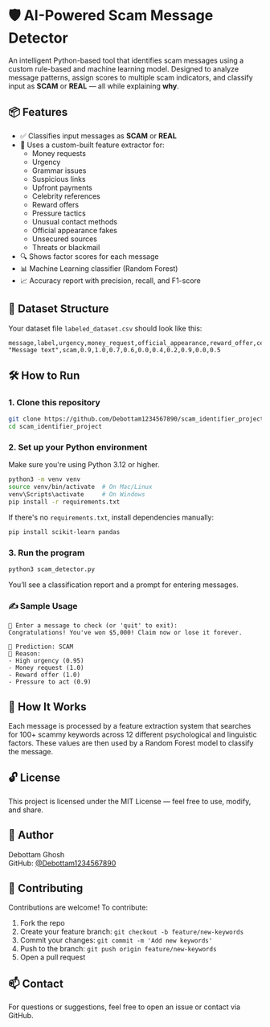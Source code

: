 # 🛡️ AI-Powered Scam Message Detector

An intelligent Python-based tool that identifies scam messages using a custom rule-based and machine learning model. Designed to analyze message patterns, assign scores to multiple scam indicators, and classify input as **SCAM** or **REAL** — all while explaining **why**.

## 📦 Features

- ✅ Classifies input messages as **SCAM** or **REAL**
- 🧠 Uses a custom-built feature extractor for:
  - Money requests
  - Urgency
  - Grammar issues
  - Suspicious links
  - Upfront payments
  - Celebrity references
  - Reward offers
  - Pressure tactics
  - Unusual contact methods
  - Official appearance fakes
  - Unsecured sources
  - Threats or blackmail
- 🔍 Shows factor scores for each message
- 📊 Machine Learning classifier (Random Forest)
- 📈 Accuracy report with precision, recall, and F1-score

## 📁 Dataset Structure

Your dataset file `labeled_dataset.csv` should look like this:

```csv
message,label,urgency,money_request,official_appearance,reward_offer,celebrity_reference,grammar_issues,unusual_contact_method,pressure_to_act,suspicious_link,upfront_payment
"Message text",scam,0.9,1.0,0.7,0.6,0.0,0.4,0.2,0.9,0.0,0.5
```

## 🛠️ How to Run

### 1. Clone this repository

```bash
git clone https://github.com/Debottam1234567890/scam_identifier_project.git
cd scam_identifier_project
```

### 2. Set up your Python environment

Make sure you're using Python 3.12 or higher.

```bash
python3 -m venv venv
source venv/bin/activate  # On Mac/Linux
venv\Scripts\activate     # On Windows
pip install -r requirements.txt
```

If there's no `requirements.txt`, install dependencies manually:

```bash
pip install scikit-learn pandas
```

### 3. Run the program

```bash
python3 scam_detector.py
```

You’ll see a classification report and a prompt for entering messages.

### ✍️ Sample Usage

```plaintext
💬 Enter a message to check (or 'quit' to exit):
Congratulations! You've won $5,000! Claim now or lose it forever.

🤖 Prediction: SCAM
📌 Reason:
- High urgency (0.95)
- Money request (1.0)
- Reward offer (1.0)
- Pressure to act (0.9)
```

## 🧠 How It Works

Each message is processed by a feature extraction system that searches for 100+ scammy keywords across 12 different psychological and linguistic factors. These values are then used by a Random Forest model to classify the message.

## 🔓 License

This project is licensed under the MIT License — feel free to use, modify, and share.

## 👤 Author

Debottam Ghosh  
GitHub: [@Debottam1234567890](https://github.com/Debottam1234567890)

## 🤝 Contributing

Contributions are welcome! To contribute:

1. Fork the repo
2. Create your feature branch: `git checkout -b feature/new-keywords`
3. Commit your changes: `git commit -m 'Add new keywords'`
4. Push to the branch: `git push origin feature/new-keywords`
5. Open a pull request

## 📫 Contact

For questions or suggestions, feel free to open an issue or contact via GitHub.
